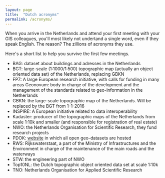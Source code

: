 ```yaml
---
layout: page
title:  "Dutch acronyms"
permalink: /acronyms/
---
```


When you arrive in the Netherlands and attend your first meeting with your GIS colleagues, you'll most likely not undertand a single word, even if they speak English. 
The reason? The zillions of acronyms they use. 

Here's a short list to help you survive the first few meetings.

  - BAG: dataset about buildings and adresses in the Netherlands
  - BGT: large-scale (1:1000/1:500) topographic map (actually an object oriented data set) of the Netherlands, replacing GBKN
  - FP7: A large European research initiative, with calls for funding in many areas
Geonovum: body in charge of the development and the management of the standards related to geo-information in the Netherlands
  - GBKN: the large-scale topographic map of the Netherlands. Will be replaced by the BGT from 1-1-2016
  - INSPIRE: A European initiative related to data interoperability
  - Kadaster: producer of the topographic maps of the Netherlands from scale 1:10k and smaller (and responsible for registration of real estate)
  - NWO: the Netherlands Organisation for Scientific Research, they fund research projects
  - PDOK: [website](http://www.pdok.nl) in which all open geo-datasets are hosted
  - RWS: Rijkswaterstaat, a part of the Ministry of Infrastructures and the Environment in charge of the maintenance of the main roads and the waterways
  - STW: the engineering part of NWO
  - Top10NL: the Dutch topographic object oriented data set at scale 1:10k
  - TNO: Netherlands Organisation for Applied Scientific Research